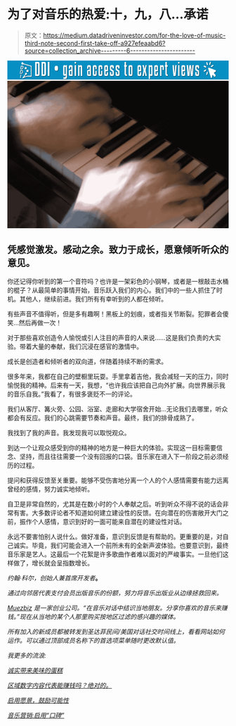 # 为了对音乐的热爱:十，九，八…承诺

> 原文：<https://medium.datadriveninvestor.com/for-the-love-of-music-third-note-second-first-take-off-a927efeaabd6?source=collection_archive---------6----------------------->

[![](img/c86c3b1440744859fe3dc64257775169.png)](http://www.track.datadriveninvestor.com/1B9E)![](img/e501b494e048e696e694a719614d63f9.png)

## 凭感觉激发。感动之余。致力于成长，愿意倾听听众的意见。

你还记得你听到的第一个音符吗？也许是一架彩色的小钢琴，或者是一根敲击水桶的棍子？从最简单的事情开始，音乐跃入我们的内心。我们中的一些人抓住了时机。其他人，继续前进。我们所有有幸听到的人都在倾听。

有些声音不值得听，但是多有趣啊！黑板上的划痕，或者指关节断裂。犯罪者会傻笑…然后再做一次！

对于那些喜欢创造令人愉悦或引人注目的声音的人来说……这是我们负责的大实验。带着大量的奉献，我们沉浸在感官的激情中。

成长是创造者和倾听者的双向道，伴随着持续不断的需求。

很多年来，我都在自己的壁橱里玩耍。手里拿着吉他，我会减轻一天的压力，同时愉悦我的精神。后来有一天，我想，“也许我应该把自己向外扩展。向世界展示我的音乐自我。”我看了，有很多褒贬不一的评论。

我们从客厅、篝火旁、公园、浴室、走廊和大学宿舍开始…无论我们去哪里，听众都会有反应。我们的心跳需要节奏和声音。最终，我们的排骨成熟了。

我找到了我的声音。我发现我可以取悦观众。

到达一个让观众感受到你的精神的地方是一种巨大的体验。实现这一目标需要信念、坚持，而且往往需要一个没有回报的口袋。音乐家在进入下一阶段之前必须经历的过程。

提问和获得反馈至关重要。能够不受伤害地分离一个人的个人感情需要有能力远离曾经的感情，努力诚实地倾听。

自卫是非常自然的，尤其是在数小时的个人奉献之后。听到听众不得不说的话会非常有害。大多数评论者不知道如何建立建设性的反馈。在向潜在的伤害敞开大门之前，振作个人感情，意识到好的一面可能来自潜在的建设性对话。

永远不要害怕别人说什么。做好准备，意识到反馈是有帮助的。更重要的是，对自己诚实。毕竟，我们可能会进入一个前所未有的全新声波体验。也要意识到，最终音乐家是艺人。这最后一个花絮是许多歌曲作者难以面对的严峻事实。一旦他们这样做了，增长就会呈指数增长。

*约翰·科尔，创始人兼首席开发者*[](http://muezbiz.com)**。**

*通过向邻居代表支付会员出版音乐的份额，努力将音乐出版业从边缘拯救回来。*

*[*Muezbiz*](https://www.muezbiz.com) *是一家创业公司。“在音乐对话中结识当地朋友。分享你喜欢的音乐来赚钱。”现在从当地的某个人那里购买按地区过滤的感兴趣的媒体。**

*所有加入的新成员都被转发到圣达菲民间/美国对话社交时间线上，看看网站如何运作。可以通过顶部成员名称下的首选项菜单随时更改默认值。*

*我更多的流浪:*

*[*诚实带来美味的蛋糕*](https://medium.com/datadriveninvestor/honesty-inspires-a-fabulous-cake-31318848eede)*

*[*区域数字内容代表能赚钱吗？绝对的。*](https://medium.com/datadriveninvestor/can-regional-digital-content-reps-make-money-absolutely-5df3460e9b20)*

*[*启用愿景，鼓励可能性*](https://medium.com/datadriveninvestor/enabling-visions-encouraging-possibility-2171356fd2d7)*

*[*音乐营销:启用“口碑”*](https://medium.com/@john_cole/music-marketing-enabling-word-of-mouth-7f3451c845da)*